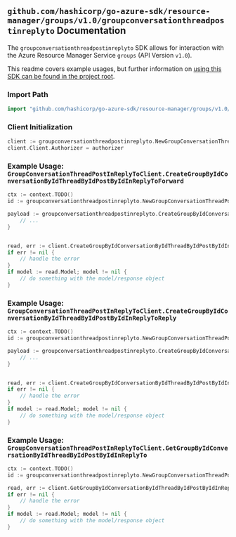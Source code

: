 
## `github.com/hashicorp/go-azure-sdk/resource-manager/groups/v1.0/groupconversationthreadpostinreplyto` Documentation

The `groupconversationthreadpostinreplyto` SDK allows for interaction with the Azure Resource Manager Service `groups` (API Version `v1.0`).

This readme covers example usages, but further information on [using this SDK can be found in the project root](https://github.com/hashicorp/go-azure-sdk/tree/main/docs).

### Import Path

```go
import "github.com/hashicorp/go-azure-sdk/resource-manager/groups/v1.0/groupconversationthreadpostinreplyto"
```


### Client Initialization

```go
client := groupconversationthreadpostinreplyto.NewGroupConversationThreadPostInReplyToClientWithBaseURI("https://management.azure.com")
client.Client.Authorizer = authorizer
```


### Example Usage: `GroupConversationThreadPostInReplyToClient.CreateGroupByIdConversationByIdThreadByIdPostByIdInReplyToForward`

```go
ctx := context.TODO()
id := groupconversationthreadpostinreplyto.NewGroupConversationThreadPostID("groupIdValue", "conversationIdValue", "conversationThreadIdValue", "postIdValue")

payload := groupconversationthreadpostinreplyto.CreateGroupByIdConversationByIdThreadByIdPostByIdInReplyToForwardRequest{
	// ...
}


read, err := client.CreateGroupByIdConversationByIdThreadByIdPostByIdInReplyToForward(ctx, id, payload)
if err != nil {
	// handle the error
}
if model := read.Model; model != nil {
	// do something with the model/response object
}
```


### Example Usage: `GroupConversationThreadPostInReplyToClient.CreateGroupByIdConversationByIdThreadByIdPostByIdInReplyToReply`

```go
ctx := context.TODO()
id := groupconversationthreadpostinreplyto.NewGroupConversationThreadPostID("groupIdValue", "conversationIdValue", "conversationThreadIdValue", "postIdValue")

payload := groupconversationthreadpostinreplyto.CreateGroupByIdConversationByIdThreadByIdPostByIdInReplyToReplyRequest{
	// ...
}


read, err := client.CreateGroupByIdConversationByIdThreadByIdPostByIdInReplyToReply(ctx, id, payload)
if err != nil {
	// handle the error
}
if model := read.Model; model != nil {
	// do something with the model/response object
}
```


### Example Usage: `GroupConversationThreadPostInReplyToClient.GetGroupByIdConversationByIdThreadByIdPostByIdInReplyTo`

```go
ctx := context.TODO()
id := groupconversationthreadpostinreplyto.NewGroupConversationThreadPostID("groupIdValue", "conversationIdValue", "conversationThreadIdValue", "postIdValue")

read, err := client.GetGroupByIdConversationByIdThreadByIdPostByIdInReplyTo(ctx, id)
if err != nil {
	// handle the error
}
if model := read.Model; model != nil {
	// do something with the model/response object
}
```
